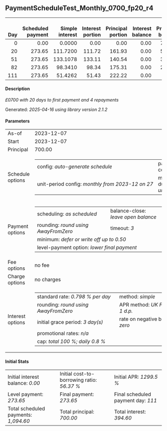 <h2>PaymentScheduleTest_Monthly_0700_fp20_r4</h2>
<table>
    <thead style="vertical-align: bottom;">
        <th style="text-align: right;">Day</th>
        <th style="text-align: right;">Scheduled payment</th>
        <th style="text-align: right;">Simple interest</th>
        <th style="text-align: right;">Interest portion</th>
        <th style="text-align: right;">Principal portion</th>
        <th style="text-align: right;">Interest balance</th>
        <th style="text-align: right;">Principal balance</th>
        <th style="text-align: right;">Total simple interest</th>
        <th style="text-align: right;">Total interest</th>
        <th style="text-align: right;">Total principal</th>
    </thead>
    <tr style="text-align: right;">
        <td class="ci00">0</td>
        <td class="ci01" style="white-space: nowrap;">0.00</td>
        <td class="ci02">0.0000</td>
        <td class="ci03">0.00</td>
        <td class="ci04">0.00</td>
        <td class="ci05">0.00</td>
        <td class="ci06">700.00</td>
        <td class="ci07">0.0000</td>
        <td class="ci08">0.00</td>
        <td class="ci09">0.00</td>
    </tr>
    <tr style="text-align: right;">
        <td class="ci00">20</td>
        <td class="ci01" style="white-space: nowrap;">273.65</td>
        <td class="ci02">111.7200</td>
        <td class="ci03">111.72</td>
        <td class="ci04">161.93</td>
        <td class="ci05">0.00</td>
        <td class="ci06">538.07</td>
        <td class="ci07">111.7200</td>
        <td class="ci08">111.72</td>
        <td class="ci09">161.93</td>
    </tr>
    <tr style="text-align: right;">
        <td class="ci00">51</td>
        <td class="ci01" style="white-space: nowrap;">273.65</td>
        <td class="ci02">133.1078</td>
        <td class="ci03">133.11</td>
        <td class="ci04">140.54</td>
        <td class="ci05">0.00</td>
        <td class="ci06">397.53</td>
        <td class="ci07">244.8278</td>
        <td class="ci08">244.83</td>
        <td class="ci09">302.47</td>
    </tr>
    <tr style="text-align: right;">
        <td class="ci00">82</td>
        <td class="ci01" style="white-space: nowrap;">273.65</td>
        <td class="ci02">98.3410</td>
        <td class="ci03">98.34</td>
        <td class="ci04">175.31</td>
        <td class="ci05">0.00</td>
        <td class="ci06">222.22</td>
        <td class="ci07">343.1687</td>
        <td class="ci08">343.17</td>
        <td class="ci09">477.78</td>
    </tr>
    <tr style="text-align: right;">
        <td class="ci00">111</td>
        <td class="ci01" style="white-space: nowrap;">273.65</td>
        <td class="ci02">51.4262</td>
        <td class="ci03">51.43</td>
        <td class="ci04">222.22</td>
        <td class="ci05">0.00</td>
        <td class="ci06">0.00</td>
        <td class="ci07">394.5949</td>
        <td class="ci08">394.60</td>
        <td class="ci09">700.00</td>
    </tr>
</table>
<h4>Description</h4>
<p><i>£0700 with 20 days to first payment and 4 repayments</i></p>
<p>Generated: <i>2025-04-16 using library version 2.1.2</i></p>
<h4>Parameters</h4>
<table>
    <tr>
        <td>As-of</td>
        <td>2023-12-07</td>
    </tr>
    <tr>
        <td>Start</td>
        <td>2023-12-07</td>
    </tr>
    <tr>
        <td>Principal</td>
        <td>700.00</td>
    </tr>
    <tr>
        <td>Schedule options</td>
        <td>
            <table>
                <tr>
                    <td>config: <i>auto-generate schedule</i></td>
                    <td>payment count: <i>4</i></td>
                </tr>
                <tr>
                    <td style="white-space: nowrap;">unit-period config: <i>monthly from 2023-12 on 27</i></td>
                    <td>max duration: <i>unlimited</i></td>
                </tr>
            </table>
        </td>
    </tr>
    <tr>
        <td>Payment options</td>
        <td>
            <table>
                <tr>
                    <td>scheduling: <i>as scheduled</i></td>
                    <td>balance-close: <i>leave&nbsp;open&nbsp;balance</i></td>
                </tr>
                <tr>
                    <td>rounding: <i>round using AwayFromZero</i></td>
                    <td>timeout: <i>3</i></td>
                </tr>
                <tr>
                    <td colspan='2'>minimum: <i>defer&nbsp;or&nbsp;write&nbsp;off&nbsp;up&nbsp;to&nbsp;0.50</i></td>
                </tr>
                <tr>
                    <td colspan='2'>level-payment option: <i>lower&nbsp;final&nbsp;payment</i></td>
                </tr>
            </table>
        </td>
    </tr>
    <tr>
        <td>Fee options</td>
        <td>no fee
        </td>
    </tr>
    <tr>
        <td>Charge options</td>
        <td>no charges
        </td>
    </tr>
    <tr>
        <td>Interest options</td>
        <td>
            <table>
                <tr>
                    <td>standard rate: <i>0.798 % per day</i></td>
                    <td>method: <i>simple</i></td>
                </tr>
                <tr>
                    <td>rounding: <i>round using AwayFromZero</i></td>
                    <td>APR method: <i>UK FCA to 1 d.p.</i></td>
                </tr>
                <tr>
                    <td>initial grace period: <i>3 day(s)</i></td>
                    <td>rate on negative balance: <i>zero</i></td>
                </tr>
                <tr>
                    <td colspan="2">promotional rates: <i><i>n/a</i></i></td>
                </tr>
                <tr>
                    <td colspan="2">cap: <i>total 100 %; daily 0.8 %</td>
                </tr>
            </table>
        </td>
    </tr>
</table>
<h4>Initial Stats</h4>
<table>
    <tr>
        <td>Initial interest balance: <i>0.00</i></td>
        <td>Initial cost-to-borrowing ratio: <i>56.37 %</i></td>
        <td>Initial APR: <i>1299.5 %</i></td>
    </tr>
    <tr>
        <td>Level payment: <i>273.65</i></td>
        <td>Final payment: <i>273.65</i></td>
        <td>Final scheduled payment day: <i>111</i></td>
    </tr>
    <tr>
        <td>Total scheduled payments: <i>1,094.60</i></td>
        <td>Total principal: <i>700.00</i></td>
        <td>Total interest: <i>394.60</i></td>
    </tr>
</table>

